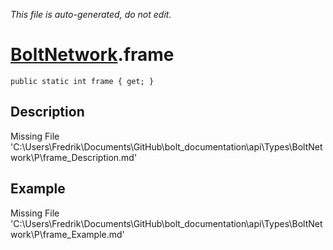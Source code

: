 *This file is auto-generated, do not edit.*

# [BoltNetwork](Types/BoltNetwork.md).frame
`public static int frame { get; }`
## Description
Missing File 'C:\Users\Fredrik\Documents\GitHub\bolt_documentation\api\Types\BoltNetwork\P\frame_Description.md'
## Example
Missing File 'C:\Users\Fredrik\Documents\GitHub\bolt_documentation\api\Types\BoltNetwork\P\frame_Example.md'

